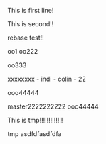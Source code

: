 This is first line!

This is second!!

rebase test!!

oo1
oo222

oo333

xxxxxxxx - indi - colin - 22

ooo44444

master2222222222
ooo44444

This is tmp!!!!!!!!!!!!!


tmp
asdfdfasdfdfa